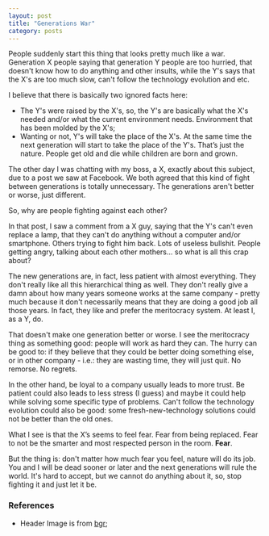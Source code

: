 ```yaml
---
layout: post
title: "Generations War"
category: posts
---
```


People suddenly start this thing that looks pretty much like a war.
Generation X people saying that generation Y people are too hurried, that
doesn't know how to do anything and other insults, while the Y's says that the
X's are too much slow, can't follow the technology evolution and etc.

I believe that there is basically two ignored facts here:

- The Y's were raised by the X's, so, the Y's are basically what the X's
needed and/or what the current environment needs. Environment that has been
molded by the X's;
- Wanting or not, Y's will take the place of the X's. At the same time
the next generation will start to take the place of the Y's. That’s just
the nature. People get old and die while children are born and grown.

The other day I was chatting with my boss, a X, exactly about this
subject, due to a post we saw at Facebook. We both agreed that this kind
of fight between generations is totally unnecessary. The generations aren't
better or worse, just different.

So, why are people fighting against each other?

In that post, I saw a comment from a X guy, saying that the Y's
can't even replace a lamp, that they can't do anything without a computer
and/or smartphone. Others trying to fight him back. Lots of useless
bullshit. People getting angry, talking about each other mothers...
so what is all this crap about?

The new generations are, in fact, less patient with almost everything.
They don't really like all this hierarchical thing as well. They don't
really give a damn about how many years someone works at the same company -
pretty much because it don't necessarily means that they are doing a good
job all those years. In fact, they like and prefer the meritocracy system.
At least I, as a Y, do.

That doesn't make one generation better or worse. I see
the meritocracy thing as something good: people will work as hard they can.
The hurry can be good to: if they believe that they could be better doing
something else, or in other company - i.e.: they are wasting time, they will
just quit. No remorse. No regrets.

In the other hand, be loyal to a company usually leads to more trust.
Be patient could also leads to less stress (I guess) and maybe it could help
while solving some specific type of problems. Can't follow the technology
evolution could also be good: some fresh-new-technology solutions could not
be better than the old ones.

What I see is that the X’s seems to feel fear. Fear from being replaced.
Fear to not be the smarter and most respected person in the room. **Fear**.

But the thing is: don't matter how much fear you feel, nature will do its job.
You and I will be dead sooner or later and the next generations will rule the
world. It's hard to accept, but we cannot do anything about it, so,
stop fighting it and just let it be.


### References

- Header Image is from [bgr](http://bgr.com/2011/09/13/htc-exec-hip-kids-use-htc-phones-because-iphones-are-not-that-cool-anymore/);
